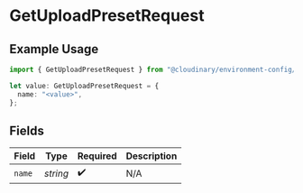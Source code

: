 # GetUploadPresetRequest

## Example Usage

```typescript
import { GetUploadPresetRequest } from "@cloudinary/environment-config/models/operations";

let value: GetUploadPresetRequest = {
  name: "<value>",
};
```

## Fields

| Field              | Type               | Required           | Description        |
| ------------------ | ------------------ | ------------------ | ------------------ |
| `name`             | *string*           | :heavy_check_mark: | N/A                |